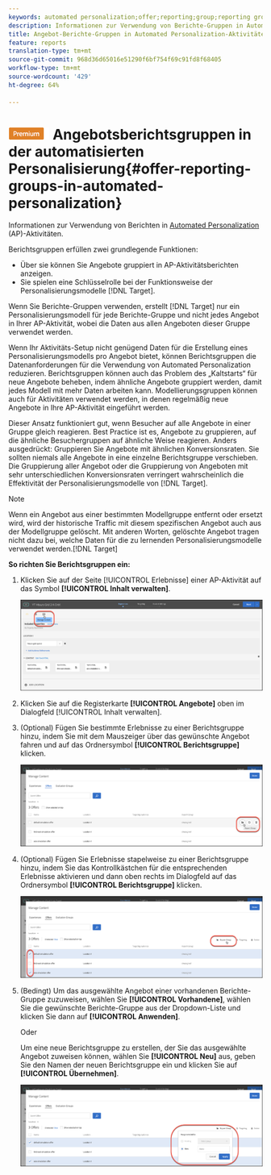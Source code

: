 ```yaml
---
keywords: automated personalization;offer;reporting;group;reporting group
description: Informationen zur Verwendung von Berichte-Gruppen in Automated Personalization (AP)-Aktivitäten in Adobe Target.
title: Angebot-Berichte-Gruppen in Automated Personalization-Aktivitäten (AP) in Adobe Target
feature: reports
translation-type: tm+mt
source-git-commit: 968d36d65016e51290f6bf754f69c91fd8f68405
workflow-type: tm+mt
source-wordcount: '429'
ht-degree: 64%

---
```



# ![PREMIUM](/help/assets/premium.png) Angebotsberichtsgruppen in der automatisierten Personalisierung{#offer-reporting-groups-in-automated-personalization}

Informationen zur Verwendung von Berichten in [Automated Personalization](/help/c-activities/t-automated-personalization/automated-personalization.md) (AP)-Aktivitäten.

Berichtsgruppen erfüllen zwei grundlegende Funktionen:

* Über sie können Sie Angebote gruppiert in AP-Aktivitätsberichten anzeigen.
* Sie spielen eine Schlüsselrolle bei der Funktionsweise der Personalisierungsmodelle [!DNL Target].

Wenn Sie Berichte-Gruppen verwenden, erstellt [!DNL Target] nur ein Personalisierungsmodell für jede Berichte-Gruppe und nicht jedes Angebot in Ihrer AP-Aktivität, wobei die Daten aus allen Angeboten dieser Gruppe verwendet werden.

Wenn Ihr Aktivitäts-Setup nicht genügend Daten für die Erstellung eines Personalisierungsmodells pro Angebot bietet, können Berichtsgruppen die Datenanforderungen für die Verwendung von Automated Personalization reduzieren. Berichtsgruppen können auch das Problem des „Kaltstarts“ für neue Angebote beheben, indem ähnliche Angebote gruppiert werden, damit jedes Modell mit mehr Daten arbeiten kann. Modellierungsgruppen können auch für Aktivitäten verwendet werden, in denen regelmäßig neue Angebote in Ihre AP-Aktivität eingeführt werden.

Dieser Ansatz funktioniert gut, wenn Besucher auf alle Angebote in einer Gruppe gleich reagieren. Best Practice ist es, Angebote zu gruppieren, auf die ähnliche Besuchergruppen auf ähnliche Weise reagieren. Anders ausgedrückt: Gruppieren Sie Angebote mit ähnlichen Konversionsraten. Sie sollten niemals alle Angebote in eine einzelne Berichtsgruppe verschieben. Die Gruppierung aller Angebot oder die Gruppierung von Angeboten mit sehr unterschiedlichen Konversionsraten verringert wahrscheinlich die Effektivität der Personalisierungsmodelle von [!DNL Target].

>[!NOTE]
>
>Wenn ein Angebot aus einer bestimmten Modellgruppe entfernt oder ersetzt wird, wird der historische Traffic mit diesem spezifischen Angebot auch aus der Modellgruppe gelöscht. Mit anderen Worten, gelöschte Angebot tragen nicht dazu bei, welche Daten für die zu lernenden Personalisierungsmodelle verwendet werden.[!DNL Target]

**So richten Sie Berichtsgruppen ein:**

1. Klicken Sie auf der Seite [!UICONTROL Erlebnisse] einer AP-Aktivität auf das Symbol **[!UICONTROL Inhalt verwalten]**.

   ![](assets/ap_manage_content.png)

1. Klicken Sie auf die Registerkarte **[!UICONTROL Angebote]** oben im Dialogfeld [!UICONTROL Inhalt verwalten].
1. (Optional) Fügen Sie bestimmte Erlebnisse zu einer Berichtsgruppe hinzu, indem Sie mit dem Mauszeiger über das gewünschte Angebot fahren und auf das Ordnersymbol **[!UICONTROL Berichtsgruppe]** klicken.

   ![](assets/ap_manage_content_2.png)

1. (Optional) Fügen Sie Erlebnisse stapelweise zu einer Berichtsgruppe hinzu, indem Sie das Kontrollkästchen für die entsprechenden Erlebnisse aktivieren und dann oben rechts im Dialogfeld auf das Ordnersymbol **[!UICONTROL Berichtsgruppe]** klicken.

   ![](assets/ap_manage_content_3.png)

1. (Bedingt) Um das ausgewählte Angebot einer vorhandenen Berichte-Gruppe zuzuweisen, wählen Sie **[!UICONTROL Vorhandene]**, wählen Sie die gewünschte Berichte-Gruppe aus der Dropdown-Liste und klicken Sie dann auf **[!UICONTROL Anwenden]**.

   Oder

   Um eine neue Berichtsgruppe zu erstellen, der Sie das ausgewählte Angebot zuweisen können, wählen Sie **[!UICONTROL Neu]** aus, geben Sie den Namen der neuen Berichtsgruppe ein und klicken Sie auf **[!UICONTROL Übernehmen]**.

   ![](assets/ap_reporting_groups.png)

